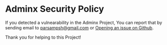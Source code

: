 # Adminx Security Policy
If you detected a vulnearability in the Adminx Project, You can report that by sending email to parsampsh@gmail.com or [Opening an issue on Github](https://github.com/parsampsh/adminx/issues/new).

Thank you for helping to this Project!
